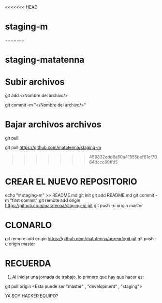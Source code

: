 <<<<<<< HEAD
# staging-m
=======
# staging-matatenna

# Subir archivos
git add </Nombre del archivo/>

git commit -m "</Nombre del archivo/>"

# Bajar archivos archivos

git pull 

git pull https://github.com/matatenna/staging-m
>>>>>>> 459832cdd8a50a41555bef81cf7084dccc89ffd5


CREAR EL NUEVO REPOSITORIO 
=======
echo "# staging-m" >> README.md
git init
git add README.md
git commit -m "first commit"
git remote add origin https://github.com/matatenna/staging-m.git
git push -u origin master

CLONARLO
=======
git remote add origin https://github.com/matatenna/aprendegit.git
git push -u origin master

RECUERDA
=======
1. Al iniciar una jornada de trabajo, lo primero que hay que hacer es:

git pull origin <rama>   <Esta puede ser "master" , "development" , "staging">


YA SOY HACKER EQUIPO?
